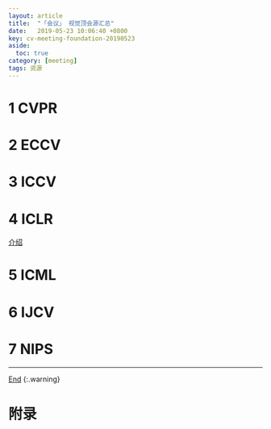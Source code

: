 ```yaml
---
layout: article
title:  "「会议」 视觉顶会源汇总"
date:   2019-05-23 10:06:40 +0800
key: cv-meeting-foundation-20190523
aside:
  toc: true
category: [meeting]
tags: 资源
---
```

<span id='head'></span>  


<!--more-->

# 1 CVPR

# 2 ECCV
# 3 ICCV

# 4 ICLR
[介绍](https://www.zhihu.com/question/47940549)  

# 5 ICML

# 6 IJCV

# 7 NIPS


-------------------  
[End](#head)
{:.warning}  


# 附录
